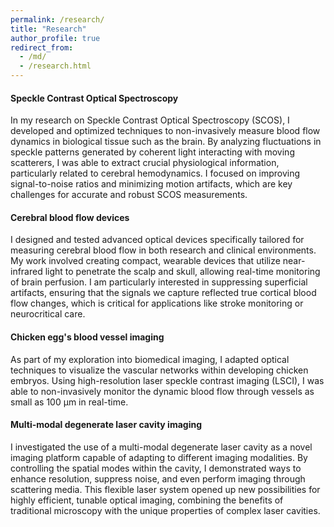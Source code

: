 ```yaml
---
permalink: /research/
title: "Research"
author_profile: true
redirect_from: 
  - /md/
  - /research.html
---
```


#### Speckle Contrast Optical Spectroscopy
In my research on Speckle Contrast Optical Spectroscopy (SCOS), I developed and optimized techniques to non-invasively measure blood flow dynamics in biological tissue such as the brain. By analyzing fluctuations in speckle patterns generated by coherent light interacting with moving scatterers, I was able to extract crucial physiological information, particularly related to cerebral hemodynamics. I focused on improving signal-to-noise ratios and minimizing motion artifacts, which are key challenges for accurate and robust SCOS measurements.

#### Cerebral blood flow devices 
I designed and tested advanced optical devices specifically tailored for measuring cerebral blood flow in both research and clinical environments. My work involved creating compact, wearable devices that utilize near-infrared light to penetrate the scalp and skull, allowing real-time monitoring of brain perfusion. I am particularly interested in suppressing superficial artifacts, ensuring that the signals we capture reflected true cortical blood flow changes, which is critical for applications like stroke monitoring or neurocritical care.

#### Chicken egg's blood vessel imaging 
As part of my exploration into biomedical imaging, I adapted optical techniques to visualize the vascular networks within developing chicken embryos. Using high-resolution laser speckle contrast imaging (LSCI), I was able to non-invasively monitor the dynamic blood flow through vessels as small as 100 µm in real-time.

#### Multi-modal degenerate laser cavity imaging   
I investigated the use of a multi-modal degenerate laser cavity as a novel imaging platform capable of adapting to different imaging  modalities. By controlling the spatial modes within the cavity, I demonstrated ways to enhance resolution, suppress noise, and even perform imaging through scattering media. This flexible laser system opened up new possibilities for highly efficient, tunable optical imaging, combining the benefits of traditional microscopy with the unique properties of complex laser cavities.
